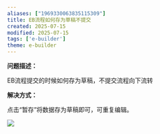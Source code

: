 ```yaml
---
aliases: ["1969330063835115309"]
title: EB流程如何存为草稿不提交
created: 2025-07-15
modified: 2025-07-15
tags: ['e-builder']
theme: e-builder
---
```


**问题描述：**

EB流程提交的时候如何存为草稿，不提交流程向下流转

**解决方式：**

点击“暂存”将数据存为草稿即可，可重复编辑。

![](https://myhelpdoc.oss-cn-heyuan.aliyuncs.com/mdimages/d021af16a8ff2966177df346908cee88.jpg)